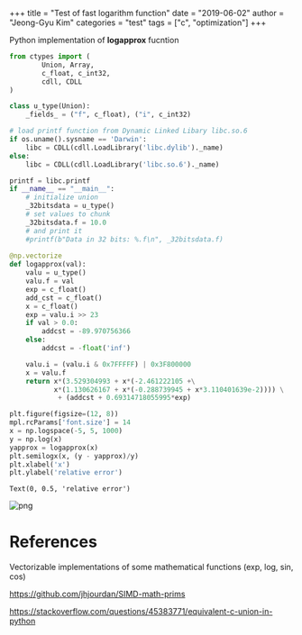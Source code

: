 
+++
title = "Test of fast logarithm function"
date = "2019-06-02"
author = "Jeong-Gyu Kim"
categories = "test"
tags = ["c", "optimization"]
+++


Python implementation of __logapprox__ fucntion


```python
from ctypes import (
        Union, Array, 
        c_float, c_int32, 
        cdll, CDLL
)

class u_type(Union):
    _fields_ = ("f", c_float), ("i", c_int32)

# load printf function from Dynamic Linked Libary libc.so.6
if os.uname().sysname == 'Darwin':
    libc = CDLL(cdll.LoadLibrary('libc.dylib')._name)
else:
    libc = CDLL(cdll.LoadLibrary('libc.so.6')._name)

printf = libc.printf
if __name__ == "__main__":
    # initialize union
    _32bitsdata = u_type()
    # set values to chunk
    _32bitsdata.f = 10.0
    # and print it
    #printf(b"Data in 32 bits: %.f\n", _32bitsdata.f)
    
@np.vectorize
def logapprox(val):
    valu = u_type()
    valu.f = val
    exp = c_float()
    add_cst = c_float()
    x = c_float()
    exp = valu.i >> 23
    if val > 0.0:
        addcst = -89.970756366
    else:
        addcst = -float('inf')

    valu.i = (valu.i & 0x7FFFFF) | 0x3F800000
    x = valu.f
    return x*(3.529304993 + x*(-2.461222105 +\
           x*(1.130626167 + x*(-0.288739945 + x*3.110401639e-2)))) \
            + (addcst + 0.69314718055995*exp)
```


```python
plt.figure(figsize=(12, 8))
mpl.rcParams['font.size'] = 14
x = np.logspace(-5, 5, 1000)
y = np.log(x)
yapprox = logapprox(x)
plt.semilogx(x, (y - yapprox)/y)
plt.xlabel('x')
plt.ylabel('relative error')
```




    Text(0, 0.5, 'relative error')




![png](output_3_1.png)


# References

Vectorizable implementations of some mathematical functions (exp, log, sin, cos)

https://github.com/jhjourdan/SIMD-math-prims

https://stackoverflow.com/questions/45383771/equivalent-c-union-in-python


